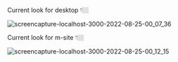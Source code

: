 Current look for desktop 👇🏼


![screencapture-localhost-3000-2022-08-25-00_07_36](https://user-images.githubusercontent.com/34391629/186497477-4c6ac656-dca9-4efd-aa8d-e2eb7b38cc28.png)

Current look for m-site 👇🏼


![screencapture-localhost-3000-2022-08-25-00_12_15](https://user-images.githubusercontent.com/34391629/186497859-74e8cf9c-6217-48f2-ac68-88a9c3dbacd2.png)
